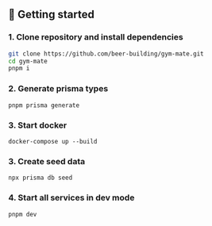 ## 🚀 Getting started

### 1. Clone repository and install dependencies

```bash
git clone https://github.com/beer-building/gym-mate.git
cd gym-mate
pnpm i
```

### 2. Generate prisma types

```
pnpm prisma generate
```

### 3. Start docker

```
docker-compose up --build
```

### 3. Create seed data

```
npx prisma db seed
```

### 4. Start all services in dev mode

```
pnpm dev
```
